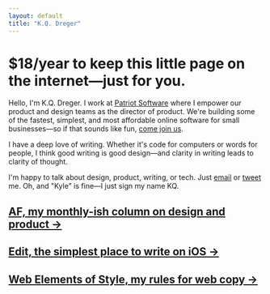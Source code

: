 ```yaml
---
layout: default
title: "K.Q. Dreger"
---
```


# $18/year to keep this little page on the internet—just for you.

Hello, I'm K.Q. Dreger. I work at [Patriot Software](https://patriotsoftware.com/) where I empower our product and design teams as the director of product. We're building some of the fastest, simplest, and most affordable online software for small businesses—so if that sounds like fun, [come join us](https://www.patriotsoftware.com/about/careers/).

I have a deep love of writing. Whether it's code for computers or words for people, I think good writing is good design—and clarity in writing leads to clarity of thought. 

I'm happy to talk about design, product, writing, or tech. Just [email](https://audaciousfox.net/masthead) or [tweet](https://twitter.com/dreger) me. Oh, and "Kyle" is fine—I just sign my name KQ. 

## [AF, my monthly-ish column on design and product&nbsp;&rarr;](https://audaciousfox.net)

## [Edit, the simplest place to write on iOS&nbsp;&rarr;](https://audaciousfox.net/projects/edit)

## [Web Elements of Style, my rules for web copy&nbsp;&rarr;](https://audaciousfox.net/projects/style-guide)
